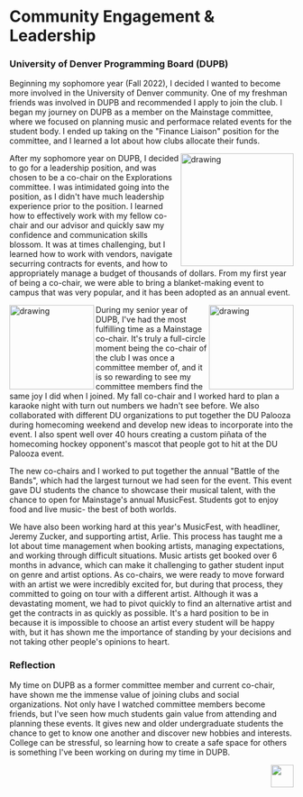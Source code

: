 # Community Engagement & Leadership
### University of Denver Programming Board (DUPB)
Beginning my sophomore year (Fall 2022), I decided I wanted to become more involved in the University of Denver community. One of my freshman friends was involved in DUPB and recommended I apply to join the club. I began my journey on DUPB as a member on the Mainstage committee, where we focused on planning music and performace related events for the student body. I ended up taking on the "Finance Liaison" position for the committee, and I learned a lot about how clubs allocate their funds.

<img src="https://github.com/gziliotto12/gziliotto12/blob/main/Assets/Images/banquet.jpeg" alt="drawing" width="200" align = "right"/>After my sophomore year on DUPB, I decided to go for a leadership position, and was chosen to be a co-chair on the Explorations committee. I was intimidated going into the position, as I didn't have much leadership experience prior to the position. I learned how to effectively work with my fellow co-chair and our advisor and quickly saw my confidence and communication skills blossom. It was at times challenging, but I learned how to work with vendors, navigate securring contracts for events, and how to appropriately manage a budget of thousands of dollars. From my first year of being a co-chair, we were able to bring a blanket-making event to campus that was very popular, and it has been adopted as an annual event.

<img src="https://github.com/gziliotto12/gziliotto12/blob/main/Assets/Images/pinata.jpeg" alt="drawing" width="150" align = "left"/>
<img src="https://github.com/gziliotto12/gziliotto12/blob/main/Assets/Images/botb.jpeg" alt="drawing" width="150" align = "right"/>
During my senior year of DUPB, I've had the most fulfilling time as a Mainstage co-chair. It's truly a full-circle moment being the co-chair of the club I was once a committee member of, and it is so rewarding to see my committee members find the same joy I did when I joined. My fall co-chair and I worked hard to plan a karaoke night with turn out numbers we hadn't see before. We also collaborated with different DU organizations to put together the DU Palooza during homecoming weekend and develop new ideas to incorporate into the event. I also spent well over 40 hours creating a custom piñata of the homecoming hockey opponent's mascot that people got to hit at the DU Palooza event. 

The new co-chairs and I worked to put together the annual "Battle of the Bands", which had the largest turnout we had seen for the event. This event gave DU students the chance to showcase their musical talent, with the chance to open for Mainstage's annual MusicFest. Students got to enjoy food and live music- the best of both worlds. 

We have also been working hard at this year's MusicFest, with headliner, Jeremy Zucker, and supporting artist, Arlie. This process has taught me a lot about time management when booking artists, managing expectations, and working through difficult situations. Music artists get booked over 6 months in advance, which can make it challenging to gather student input on genre and artist options. As co-chairs, we were ready to move forward with an artist we were incredibly excited for, but during that process, they committed to going on tour with a different artist. Although it was a devastating moment, we had to pivot quickly to find an alternative artist and get the contracts in as quickly as possible. It's a hard position to be in because it is impossible to choose an artist every student will be happy with, but it has shown me the importance of standing by your decisions and not taking other people's opinions to heart.

### Reflection
My time on DUPB as a former committee member and current co-chair, have shown me the immense value of joining clubs and social organizations. Not only have I watched committee members become friends, but I've seen how much students gain value from attending and planning these events. It gives new and older undergraduate students the chance to get to know one another and discover new hobbies and interests. College can be stressful, so learning how to create a safe space for others is something I've been working on during my time in DUPB.

[<img src= "https://img.shields.io/badge/HOME-009688.svg" height="40" align = "right"/>](https://github.com/gziliotto12/gziliotto12)
